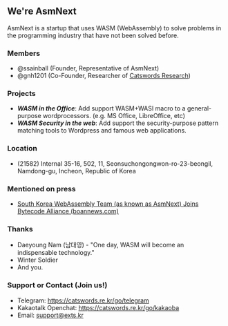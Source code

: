 ## We're AsmNext

AsmNext is a startup that uses WASM (WebAssembly) to solve problems in the programming industry that have not been solved before.

### Members
  * @ssainball (Founder, Representative of AsmNext)
  * @gnh1201 (Co-Founder, Researcher of [Catswords Research](https://catswords.com))

### Projects
  *  ***WASM in the Office***: Add support WASM+WASI macro to a general-purpose wordprocessors. (e.g. MS Office, LibreOffice, etc)
  *  ***WASM Security in the web***: Add support the security-purpose pattern matching tools to Wordpress and famous web applications.

### Location
  * (21582) Internal 35-16, 502, 11, Seonsuchongongwon-ro-23-beongil, Namdong-gu, Incheon, Republic of Korea

### Mentioned on press
  * [South Korea WebAssembly Team (as known as AsmNext) Joins Bytecode Alliance (boannews.com)](https://www.boannews.com/media/view.asp?idx=105951)

### Thanks
  * Daeyoung Nam (남대영) - "One day, WASM will become an indispensable technology."
  * Winter Soldier
  * And you.

### Support or Contact (Join us!)
  * Telegram: https://catswords.re.kr/go/telegram
  * Kakaotalk Openchat: https://catswords.re.kr/go/kakaoba
  * Email: support@exts.kr
